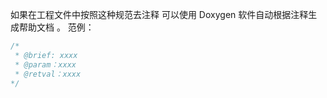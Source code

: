 如果在工程文件中按照这种规范去注释
可以使用 Doxygen 软件自动根据注释生成帮助文档 。
范例：
~~~c
/*
 * @brief: xxxx
 * @param：xxxx
 * @retval：xxxx
*/

~~~